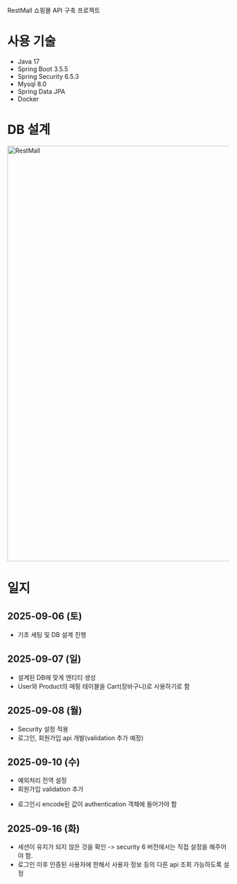 RestMall 쇼핑몰 API 구축 프로젝트

# 사용 기술
- Java 17
- Spring Boot 3.5.5
- Spring Security 6.5.3
- Mysql 8.0
- Spring Data JPA
- Docker

# DB 설계
<img width="2320" height="942" alt="RestMall" src="https://github.com/user-attachments/assets/58e6aecd-66b4-406e-ac80-c9ffea23bc91" />



# 일지

## 2025-09-06 (토)
- 기초 세팅 및 DB 설계 진행

## 2025-09-07 (일)
- 설계된 DB에 맞게 엔티티 생성
- User와 Product의 매핑 테이블을 Cart(장바구니)로 사용하기로 함

## 2025-09-08 (월)
- Security 설정 적용
- 로그인, 회원가입 api 개발(validation 추가 예정)

## 2025-09-10 (수)
- 예외처리 전역 설정
- 회원가입 validation 추가
* 로그인시 encode된 값이 authentication 객체에 들어가야 함

## 2025-09-16 (화)
- 세션이 유지가 되지 않은 것을 확인 -> security 6 버전에서는 직접 설정을 해주어야 함.
- 로그인 이후 인증된 사용자에 한해서 사용자 정보 등의 다른 api 조회 가능하도록 설정

  
